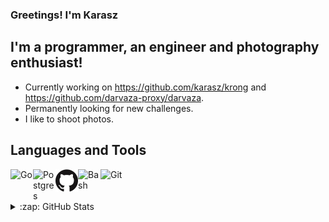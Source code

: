### Greetings! I'm Karasz

## I'm a programmer, an engineer and photography enthusiast!
- Currently working on https://github.com/karasz/krong and https://github.com/darvaza-proxy/darvaza.
- Permanently looking for new challenges.
- I like to shoot photos.

## Languages and Tools
<img align="left" alt="Go" width="36px" src="https://upload.wikimedia.org/wikipedia/commons/thumb/0/05/Go_Logo_Blue.svg/2560px-Go_Logo_Blue.svg.png" />
<img align="left" alt="Postgres" width="36px" src="https://upload.wikimedia.org/wikipedia/commons/thumb/2/29/Postgresql_elephant.svg/220px-Postgresql_elephant.svg.png" />
<img align="left" alt="Github" width="36px" src="https://raw.githubusercontent.com/github/explore/78df643247d429f6cc873026c0622819ad797942/topics/github/github.png" />
<img align="left" alt="Bash" width="36px" src="https://cdn.rawgit.com/odb/official-bash-logo/master/assets/Logos/Identity/PNG/BASH_logo-transparent-bg-color.png">
<img align="left" alt="Git" width="36px" src="https://upload.wikimedia.org/wikipedia/commons/b/bb/Gitea_Logo.svg" />

<br />
<br />
<br />

<details>
  <summary>:zap: GitHub Stats</summary>

  <img align="left" alt="Karasz's GitHub Stats" src="https://github-readme-stats.vercel.app/api?username=karasz&show_icons=true&theme=radical&hide_border=true" />

</details>
